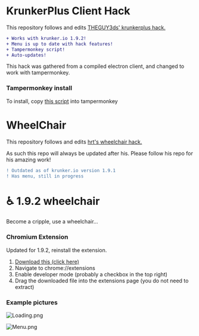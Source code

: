 # KrunkerPlus Client Hack

This repository follows and edits [THEGUY3ds' krunkerplus hack.](https://github.com/THEGUY3ds/Krunkerplus-REWORKED-beta-test)

```diff
+ Works with krunker.io 1.9.2!
+ Menu is up to date with hack features!
+ Tampermonkey script!
+ Auto-updates!
```

This hack was gathered from a compiled electron client, and changed
to work with tampermonkey.

### Tampermonkey install

To install, copy [this script](https://raw.githubusercontent.com/Katistic/WheelChairGUI/master/loader.new/chairloader.js) into tampermonkey

# WheelChair

This repository follows and edits [hrt's wheelchair hack.](https://github.com/hrt/WheelChair)

As such this repo will always be updated after his.
Please follow his repo for his amazing work!

```diff
! Outdated as of krunker.io version 1.9.1
! Has menu, still in progress
```


# ♿ 1.9.2 wheelchair
Become a cripple, use a wheelchair...

### Chromium Extension
Updated for 1.9.2, reinstall the extension.



1. [Download this (click here)](https://github.com/Katistic/WheelChairGUI/releases/download/v2.2.0/loader.zip)
2. Navigate to chrome://extensions
3. Enable developer mode (probably a checkbox in the top right)
4. Drag the downloaded file into the extensions page (you do not need to extract)

### Example pictures

![Loading.png](https://raw.githubusercontent.com/katistic/wheelchairgui/master/pics/Loading.png)

![Menu.png](https://raw.githubusercontent.com/katistic/wheelchairgui/master/pics/Menu.png)
